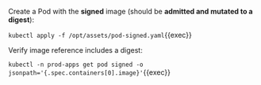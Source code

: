 Create a Pod with the **signed** image (should be **admitted and mutated to a digest**):

`kubectl apply -f /opt/assets/pod-signed.yaml`{{exec}}

Verify image reference includes a digest:

`kubectl -n prod-apps get pod signed -o jsonpath='{.spec.containers[0].image}'`{{exec}}
